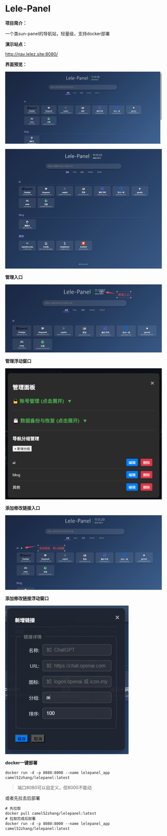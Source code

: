 # Lele-Panel
**项目简介：**

一个类sun-panel的导航站，轻量级，支持docker部署

**演示站点：**

http://nav.lelez.site:8080/



**界面预览：**

![lele-panel-1](https://github.com/camel52zhang/pic__bed1/blob/main/2025/lele-panel-1.png?raw=true)

![lele-panel-2](https://github.com/camel52zhang/pic__bed1/blob/main/2025/lele-panel-2.png?raw=true)

**管理入口**

![lele-panel-3](https://github.com/camel52zhang/pic__bed1/blob/main/2025/lele-panel-3.png?raw=true)

**管理浮动窗口**

![lele-panel-3](https://github.com/camel52zhang/pic__bed1/blob/main/2025/lele-panel-3-1.png?raw=true)

**添加修改链接入口**

![lele-panel-3](https://github.com/camel52zhang/pic__bed1/blob/main/2025/lele-panel-4.png?raw=true)

**添加修改链接浮动窗口**

![lele-panel-3](https://github.com/camel52zhang/pic__bed1/blob/main/2025/lele-panel-4-1.png?raw=true)

**docker一键部署**

~~~
docker run -d -p 8080:8000 --name lelepanel_app camel52zhang/lelepanel:latest
~~~

> 端口8080可以自定义，但8000不能动

或者先拉去后部署

~~~
# 先拉取
docker pull camel52zhang/lelepanel:latest
# 拉取完成后部署
docker run -d -p 8080:8000 --name lelepanel_app camel52zhang/lelepanel:latest
~~~

